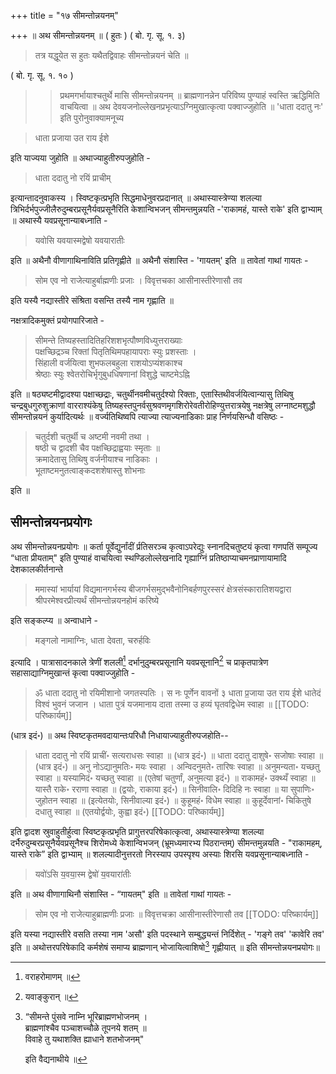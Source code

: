 +++
title = "१७ सीमन्तोन्नयनम्"

+++
॥ अथ सीमन्तोन्नयनम् ॥ ( हुतः ) ( बो. गृ. सू. १. ३) 

> तत्र यद्धूयेत स हुतः यथैतद्विवाहः सीमन्तोन्नयनं चेति ॥ 

( बो. गृ. सू. १. १० ) 

>> प्रथमगर्भायाश्चतुर्थे मासि सीमन्तोन्नयनम् ॥ ब्राह्मणानन्नेन परिविष्य पुण्याहं स्वस्ति ऋद्धिमिति वाचयित्वा ॥ अथ देवयजनोल्लेखनप्रभृत्याऽग्निमुखात्कृत्वा पक्वाज्जुहोति ॥ 'धाता ददातु नः' इति पुरोनुवाक्यामनूच्य 

> धाता प्रजाया उत राय ईशे 

इति याज्यया जुहोति ॥ अथाज्याहुतीरुपजुहोति -

> धाता ददातु नो रयिं प्राचीम्

इत्यान्तादनुवाकस्य । स्विष्टकृत्प्रभृति सिद्धमाधेनुवरप्रदानात् ॥ अथास्यास्त्रेण्या शलल्या त्रिभिर्दर्भपुज्जीलैरुदुम्बरप्रसूनैर्यवप्रसूनैरिति केशान्विभजन् सीमन्तमुन्नयति -'राकामहं, यास्ते राके' इति द्वाभ्याम् ॥ अथास्यै यवप्रसूनान्याबध्नाति - 

> यवोसि यवयास्मद्वेषो यवयारातीः

इति ॥ अथैनौ वीणागाथिनाविति प्रतिगृह्णीते ॥ अथैनौ संशास्ति - 'गायतम्' इति ॥ तावेतां गाथां गायतः - 

> सोम एव नो राजेत्याहुर्बाह्मणीः प्रजाः । विवृत्तचका आसीनास्तीरेणासौ तव 

इति यस्यै नद्यास्तीरे संश्रिता वसन्ति तस्यै नाम गृह्णाति ॥

नक्षत्रादिकमुक्तं प्रयोगपारिजाते -

> सीमन्ते तिष्यहस्तादितिहरिशशभृत्पौष्णविध्युत्तराख्याः  
पक्षच्छिद्रञ्च रिक्तां पितृतिथिमपहायापराः स्युः प्रशस्ताः ।  
सिंहाली वर्जयित्वा शुभफलबहुला राशयोऽप्यंशकाश्च  
श्रेष्ठाः स्युः श्वेतरोचिर्भृगुबुधधिषणानां विशुद्धे चाष्टमेऽह्नि

इति ॥ षठ्यष्टमीद्वादश्या पक्षाच्छद्राः, चतुर्थीनवमीचतुर्दश्यो रिक्ताः, एतास्तिथीवर्जयित्वान्यासु तिथिषु चन्द्रबुधगुरुशुक्राणां वारराश्यंकेषु तिष्यहस्तपुनर्वसुश्रवणमृगशिरोरेवतीरोहिण्युत्तरात्रयेषु नक्षत्रेषु लग्नाष्टमशुद्धौ सीमन्तोन्नयनं कुर्यादित्यर्थः ॥ वर्ज्यतिथिष्वपि त्याज्या त्याज्यनाडिकाः प्राह निर्णयसिन्धौ वसिष्ठः -

> चतुर्दशी चतुर्थी च अष्टमी नवमी तथा ।  
षष्ठी च द्वादशी चैव पक्षच्छिद्राह्वयाः स्मृताः ॥  
क्रमादेतासु तिथिषु वर्जनीयाश्च नाडिकाः ।  
भूताष्टमनुतत्वाङ्कदशशेषास्तु शोभनाः

इति ॥

## सीमन्तोन्नयनप्रयोगः

अथ सीमन्तोन्नयनप्रयोगः ॥ कर्ता पूर्वेद्युर्नांदीं र्प्रतिसरञ्च कृत्वाऽपरेद्युः स्नानदिचतुष्टयं कृत्वा गणपतिं सम्पूज्य “धाता प्रीयताम्" इति पुण्याहं वाचयित्वा स्थण्डिलोल्लेखनादि गृह्याग्निं प्रतिष्ठाप्याचमनप्राणायामादि देशकालकीर्तनान्ते 

> ममास्यां भार्यायां विद्यमानगर्भस्य बीजगर्भसमुद्भवैनोनिबर्हणपुरस्सरं क्षेत्रसंस्कारातिशयद्वारा श्रीपरमेश्वरप्रीत्यर्थं सीमन्तोन्नयनहोमं करिष्ये

इति सङ्कल्प्य ॥ अन्वाधाने - 

> मङ्गलो नामाग्निः, धाता देवता, चरुर्हविः 

इत्यादि । पात्रासादनकाले त्रेणीं शललीं[^१] दर्भानुदुम्बरप्रसूनानि यवप्रसूनानि[^१_१] च प्राकृतपात्रेण सहासाद्याग्निमुखान्तं कृत्वा पक्वाज्जुहोति -

[^१]: वराहरोमाणम् ॥

[^१_१]: यवाङ्कुरान् ॥

> ॐ धाता ददातु नो रयिमीशानो जगतस्पतिः । स नः पूर्णेन वावनों ३ धाता प्र॒जाया उत राय ईशे धातेदं विश्वं भुवनं जजान । धाता पुत्रं यजमानाय दाता तस्मा उ हव्यं घृतवद्विधेम स्वाहा ॥
[[TODO: परिष्कार्यम्]]

(धात्र इदं॰) ॥ अथ स्विष्टकृतमवदायान्तःपरिधौ निधायाज्याहुतीरुपजहोति--

> धाता ददातु नो रयिं प्राचीं॰ सत्यराधसः स्वाहा ॥ (धात्र इदं॰) ॥ धाता ददातु दाशुषे॰ सजोषाः स्वाहा ॥ (धात्र इदं॰) ॥ अनु नोऽद्यानुमतिः॰ मयः स्वाहा । अन्विदनुमते॰ तारिषः स्वाहा ॥ अनुमन्यता॰ यच्छतु स्वाहा ॥ यस्यामिदं॰ यच्छतु स्वाहा ॥ (एतेषां चतुर्णां, अनुमत्या इदं॰) ॥ राकामहं॰ उक्थ्यँ स्वाहा ॥ यास्तै राके॰ रराणा स्वाहा ॥ (द्वयोः, राकाया इदं॰) ॥ सिनीवालि॰ दिदिहि नः स्वाहा ॥ या सुपाणिः॰ जुहोतन स्वाहा ॥ (इत्येतयोः, सिनीवाल्या इदं॰) ॥ कुहूमहं॰ विधेम स्वाहा ॥ कुहूर्देवानां॰ चिकितुषे दधातु स्वाहा ॥ (एतयोर्द्वयोः, कुह्वा इदं॰)
[[TODO: परिष्कार्यम्]]

इति द्वादश स्रुवाहुतीर्हुत्वा स्विष्टकृत्प्रभृति प्रागुत्तरपरिषेकात्कृत्वा, अथास्यास्त्रेण्या शलल्या दर्भैरुदुम्बरप्रसूनैर्यवप्रसूनैश्च शिरोमध्ये केशान्विभजन् (भ्रूमध्यमारभ्य पिठरान्तम्) सीमन्तमुन्नयति - "राकामहम्, यास्ते राके” इति द्वाभ्याम् ॥ शलल्यादीनुत्तरतो निरस्याप उपस्पृश्य अस्याः शिरसि यवप्रसूनान्याबध्नाति -

>  यवो॑ऽसि य॒वया॒स्म द्वेषो॑ य॒वयारा॑तीः

इति ॥ अथ वीणागाथिनौ संशास्ति - “गायतम्" इति ॥ तावेतां गाथां गायतः - 

>  सोम एव नो राजेत्याहुब्राह्मणीः प्रजाः ॥ विवृत्तचक्रा आसीनास्तीरेणासौ तव
[[TODO: परिष्कार्यम्]]

इति यस्या नद्यास्तीरे वसति तस्या नाम 'असौ' इति पदस्थाने सम्बुद्ध्यन्तं निर्दिशेत् - 'गङ्गे तव' 'कावेरि तव' इति ॥ अथोत्तरपरिषेकादि कर्मशेषं समाप्य ब्राह्मणान् भोजायित्वाशिषो[^१_२] गृह्णीयात् ॥ इति सीमन्तोन्नयनप्रयोगः॥

[^१_२]: 

    “सीमन्ते पुंसवे नाम्नि भूरिब्राह्मणभोजनम् ।  
    ब्राह्मणांश्चैव पञ्चाशच्चौळे तूपनये शतम् ॥  
    विवाहे तु यथाशक्ति ह्याधाने शतभोजनम्" 
    
    इति वैद्यनाथीये ॥